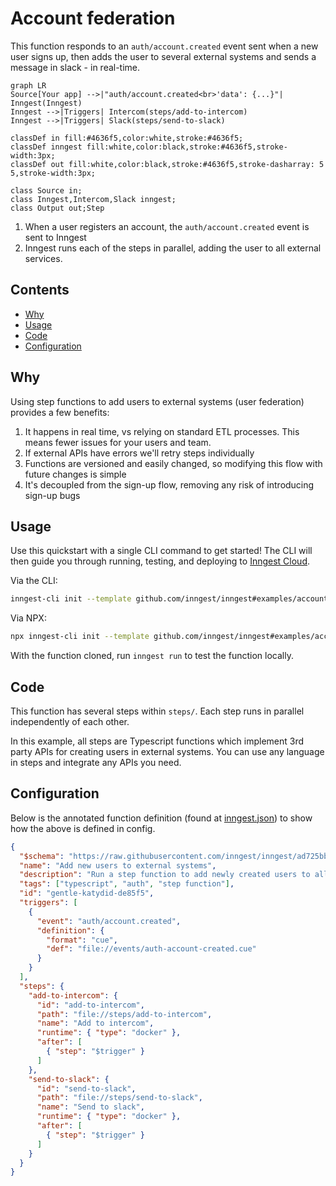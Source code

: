 # Account federation

This function responds to an `auth/account.created` event sent when a new user signs up, then adds
the user to several external systems and sends a message in slack - in real-time.


<!-- https://mermaid.live/ is a great tool for this, and docs are at https://mermaid-js.github.io/mermaid/#/flowchart -->
```mermaid
graph LR
Source[Your app] -->|"auth/account.created<br>'data': {...}"| Inngest(Inngest)
Inngest -->|Triggers| Intercom(steps/add-to-intercom)
Inngest -->|Triggers| Slack(steps/send-to-slack)

classDef in fill:#4636f5,color:white,stroke:#4636f5;
classDef inngest fill:white,color:black,stroke:#4636f5,stroke-width:3px;
classDef out fill:white,color:black,stroke:#4636f5,stroke-dasharray: 5 5,stroke-width:3px;

class Source in;
class Inngest,Intercom,Slack inngest;
class Output out;Step
```

1. When a user registers an account, the `auth/account.created` event is sent to Inngest
2. Inngest runs each of the steps in parallel, adding the user to all external services.

## Contents

- [Why](#why)
- [Usage](#usage)
- [Code](#code)
- [Configuration](#configuration)


## Why

Using step functions to add users to external systems (user federation) provides a few benefits:

1. It happens in real time, vs relying on standard ETL processes.  This means fewer issues for your users and team.
2. If external APIs have errors we'll retry steps individually
3. Functions are versioned and easily changed, so modifying this flow with future changes is simple
4. It's decoupled from the sign-up flow, removing any risk of introducing sign-up bugs

## Usage

<!-- A quick view of how to get started with the template. -->
<!-- The CLI can guide them -->
Use this quickstart with a single CLI command to get started! The CLI will then guide you through running, testing, and deploying to [Inngest Cloud](https//inngest.com/sign-up?ref=github-example).

Via the CLI:

```sh
inngest-cli init --template github.com/inngest/inngest#examples/account-federation
```

Via NPX:
```sh
npx inngest-cli init --template github.com/inngest/inngest#examples/account-federation
```

With the function cloned, run `inngest run` to test the function locally.

## Code

This function has several steps within `steps/`.  Each step runs in parallel independently of each
other.

In this example, all steps are Typescript functions which implement 3rd party APIs for creating
users in external systems.  You can use any language in steps and integrate any APIs you need.

## Configuration

Below is the annotated function definition (found at [inngest.json](/inngest.json)) to show how the above is defined in config.

```json
{
  "$schema": "https://raw.githubusercontent.com/inngest/inngest/ad725bb6ca2b3846d412beb6ea8046e27a233154/schema.json",
  "name": "Add new users to external systems",
  "description": "Run a step function to add newly created users to all external systems at once",
  "tags": ["typescript", "auth", "step function"],
  "id": "gentle-katydid-de85f5",
  "triggers": [
    {
      "event": "auth/account.created",
      "definition": {
        "format": "cue",
        "def": "file://events/auth-account-created.cue"
      }
    }
  ],
  "steps": {
    "add-to-intercom": {
      "id": "add-to-intercom",
      "path": "file://steps/add-to-intercom",
      "name": "Add to intercom",
      "runtime": { "type": "docker" },
      "after": [
        { "step": "$trigger" }
      ]
    },
    "send-to-slack": {
      "id": "send-to-slack",
      "path": "file://steps/send-to-slack",
      "name": "Send to slack",
      "runtime": { "type": "docker" },
      "after": [
        { "step": "$trigger" }
      ]
    }
  }
}
```

